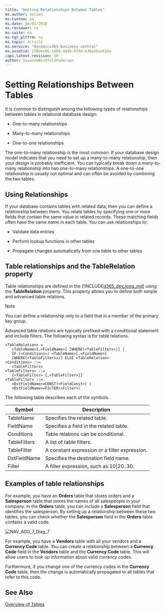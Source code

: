 ```yaml
---
title: "Setting Relationships Between Tables"
ms.author: solsen
ms.custom: na
ms.date: 10/01/2018
ms.reviewer: na
ms.suite: na
ms.tgt_pltfrm: na
ms.topic: article
ms.service: "dynamics365-business-central"
ms.assetid: 236dee86-1860-4d99-87dd-b30a30ae616e
caps.latest.revision: 10
author: SusanneWindfeldPedersen
---
```


# Setting Relationships Between Tables
It is common to distinguish among the following types of relationships between tables in relational database design:  
  
-   One-to-many relationships  
  
-   Many-to-many relationships  
  
-   One-to-one relationships  
  
The one-to-many relationship is the most common. If your database design model indicates that you need to set up a many-to-many relationship, then your design is probably inefficient. You can typically break down a many-to-many relationship into two one-to-many relationships. A one-to-one relationship is usually not optimal and can often be avoided by combining the two tables.  
  
## Using Relationships  
If your database contains tables with related data, then you can define a relationship between them. You relate tables by specifying one or more fields that contain the same value in related records. These matching fields often have the same name in each table. You can use relationships to:  
  
-   Validate data entries  
  
-   Perform lookup functions in other tables 
  
-   Propagate changes automatically from one table to other tables  

<!--
> [!NOTE]  
>  For performance reasons, in pages that use the Field virtual table, the **RelationFieldNo** field is blank for fields with complex table relations. To parse all fields that have any table relationships in the **Field** virtual table is time consuming. Accordingly, data such as complex table relations is not available in windows such as the [!INCLUDE[rim](includes/rim_md.md)] configuration worksheet. For more information, see [Field Virtual Table](Field-Virtual-Table.md).  -->


## Table relationships and the TableRelation property  
Table relationships are defined in the [!INCLUDE[d365_dev_long_md](includes/d365_dev_long_md.md)] using the **TableRelation** property. This property allows you to define both simple and advanced table relations.  
  
> [!NOTE]  
> You can define a relationship only to a field that is a member of the primary key group.  
  
Advanced table relations are typically prefixed with a conditional statement and include filters. The following syntax is for table relations.  
  
```  
<TableRelation> =  
   <TableName>[.<FieldName>] [WHERE(<TableFilters>)] |  
   IF (<Conditions>) <TableName>[.<FieldName>]  
   [WHERE(<TableFilters>)] ELSE <TableRelation>  
<Conditions> ::=  
   <TableFilters>  
<TableFilters> ::=  
   [<TableFilter> {,<TableFilter>}]  
<TableFilter> ::=  
   <DstFieldName>=CONST(<FieldConst>) |  
   <DstFieldName>=FILTER(<Filter>)  
```  
  
The following table describes each of the symbols.  
  
|Symbol|Description|  
|------------|-----------------|  
|TableName|Specifies the related table.|  
|FieldName|Specifies a field in the related table.|  
|Conditions|Table relations can be conditional.|  
|TableFilters|A list of table filters.|  
|TableFilter|A constant expression or a filter expression.|  
|DstFieldName|Specifies the destination field name.|  
|Filter|A filter expression, such as 10&#124;20..30.|  

## Examples of table relationships  
For example, you have an **Orders** table that stores orders and a **Salesperson** table that stores the names of all salespeople in your company. In the **Orders** table, you can include a **Salesperson** field that identifies the salesperson. By setting up a relationship between these two tables, you can check whether the **Salesperson** field in the **Orders** table contains a valid code.  
  
 ![](../media/NAV_ADG_7_Diag_7.png "NAV\_ADG\_7\_Diag\_7")  
  
For example, you have a **Vendors** table with all your vendors and a **Currency Code** table. You can create a relationship between a **Currency Code** field in the **Vendors** table and the **Currency Code** table. This will allow users to look up information about valid currency codes.  
  
Furthermore, if you change one of the currency codes in the **Currency Code** table, then the change is automatically propagated to all tables that refer to this code.  
  
## See Also  
[Overview of Tables](devenv-tables-overview.md)    
<!-- [How to: Synchronize Table and SQL Server Relationships](How-to--Synchronize-Table-and-SQL-Server-Relationships.md)  
[Maintaining Table Relationships on SQL Server](Maintaining-Table-Relationships-on-SQL-Server.md)   -->
